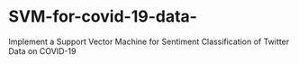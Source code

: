 # SVM-for-covid-19-data-
Implement a Support Vector Machine for Sentiment Classification of  Twitter Data on COVID-19

